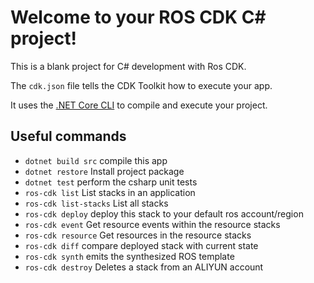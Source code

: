 # Welcome to your ROS CDK C# project!

This is a blank project for C# development with Ros CDK.

The `cdk.json` file tells the CDK Toolkit how to execute your app.

It uses the [.NET Core CLI](https://docs.microsoft.com/dotnet/articles/core/) to compile and execute your project.

## Useful commands

* `dotnet build src`      compile this app
* `dotnet restore`        Install project package
* `dotnet test`           perform the csharp unit tests
* `ros-cdk list`          List stacks in an application
* `ros-cdk list-stacks`   List all stacks
* `ros-cdk deploy`        deploy this stack to your default ros account/region
* `ros-cdk event`         Get resource events within the resource stacks
* `ros-cdk resource`      Get resources in the resource stacks
* `ros-cdk diff`          compare deployed stack with current state
* `ros-cdk synth`         emits the synthesized ROS template
* `ros-cdk destroy`       Deletes a stack from an ALIYUN account